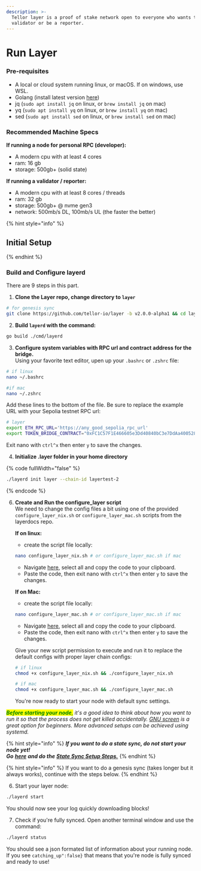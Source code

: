 ```yaml
---
description: >-
  Tellor layer is a proof of stake network open to everyone who wants to run a
  validator or be a reporter.
---
```


# Run Layer

### Pre-requisites

* A local or cloud system running linux, or macOS. If on windows, use WSL.&#x20;
* Golang (install latest version [here](https://go.dev/doc/install))
* jq (`sudo apt install jq` on linux, or `brew install jq` on mac)
* yq (`sudo apt install yq` on linux, or `brew install yq` on mac)
* sed (`sudo apt install sed` on linux, or `brew install sed` on mac)

### Recommended Machine Specs

**If running a node for personal RPC (developer):**

* A modern cpu with at least 4 cores
* ram: 16 gb&#x20;
* storage: 500gb+ (solid state)

**If running a validator / reporter:**

* A modern cpu with at least 8 cores / threads
* ram: 32 gb&#x20;
* storage: 500gb+ @ nvme gen3
* network: 500mb/s DL, 100mb/s UL (the faster the better)

{% hint style="info" %}
## Initial Setup&#x20;
{% endhint %}

### Build and Configure layerd

There are 9 steps in this part.

1. **Clone the Layer repo, change directory to `layer`**

```sh
# for genesis sync
git clone https://github.com/tellor-io/layer -b v2.0.0-alpha1 && cd layer
```

2. **Build `layerd` with the command:**

```sh
go build ./cmd/layerd
```

3. **Configure system variables with RPC url and contract address for the bridge.**\
   Using your favorite text editor, upen up your `.bashrc` or `.zshrc` file:

```sh
# if linux
nano ~/.bashrc

#if mac
nano ~/.zshrc
```

Add these lines to the bottom of the file. Be sure to replace the example URL with your Sepolia testnet RPC url:

```bash
# layer
export ETH_RPC_URL='https://any_good_sepolia_rpc_url'
export TOKEN_BRIDGE_CONTRACT="0xFC1C57F1E466605e3Dd40840bC3e7DdAa400528c"
```

Exit nano with `ctrl^x` then enter `y` to save the changes.

4. **Initialize .layer folder in your home directory**

{% code fullWidth="false" %}
```sh
./layerd init layer --chain-id layertest-2
```
{% endcode %}

6.  **Create and Run the configure\_layer script**\
    We need to change the config files a bit using one of the provided `configure_layer_nix.sh` or `configure_layer_mac.sh` scripts from the layerdocs repo.

    **If on linux:**

    * create the script file locally:

    ```sh
    nano configure_layer_nix.sh # or configure_layer_mac.sh if mac
    ```

    * Navigate [here](https://raw.githubusercontent.com/tellor-io/layerdocs/update-guide-working/public-testnet/configure_layer_nix.sh), select all and copy the code to your clipboard.&#x20;
    * Paste the code, then exit nano with `ctrl^x` then enter `y` to save the changes.

    **If on Mac:**

    * create the script file locally:

    ```sh
    nano configure_layer_mac.sh # or configure_layer_mac.sh if mac
    ```

    * Navigate [here](https://raw.githubusercontent.com/tellor-io/layerdocs/update-guide-working/public-testnet/configure_layer_mac.sh), select all and copy the code to your clipboard.
    * Paste the code, then exit nano with `ctrl^x` then enter `y` to save the changes.

    Give your new script permission to execute and run it to replace the default configs with proper layer chain configs:

    ```sh
    # if linux
    chmod +x configure_layer_nix.sh && ./configure_layer_nix.sh

    # if mac
    chmod +x configure_layer_mac.sh && ./configure_layer_mac.sh 
    ```

    You're now ready to start your node with default sync settings.

_<mark style="color:green;">**Before starting your node**</mark><mark style="color:green;">,</mark> it's a good idea to think about how you want to run it so that the process does not get killed accidentally._ [_GNU screen_](https://tellor.io/blog/how-to-manage-cli-applications-on-hosted-vms-with-screen/) _is a great option for beginners. More advanced setups can be achieved using systemd._

{% hint style="info" %}
_**If you want to do a state sync, do not start your node yet!**_ \
_**Go**_ [_**here**_](state-sync-setup-optional.md) _**and do the**_ [_**State Sync Setup Steps.**_](state-sync-setup-optional.md)
{% endhint %}

{% hint style="info" %}
If you want to do a genesis sync (takes longer but it always works), continue with the steps below.
{% endhint %}

6. Start your layer node:

```bash
./layerd start
```

You should now see your log quickly downloading blocks!

7. Check if you're fully synced. Open another terminal window and use the command:

```bash
./layerd status
```

You should see a json formated list of information about your running node. If you see `catching_up":false}` that means that you're node is fully synced and ready to use!
